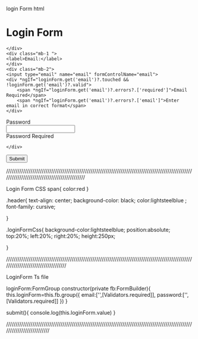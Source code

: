 login Form html

<h1 class="header">Login Form</h1>

<div class="loginFormCss">
<div class="row">
    <div class="col-md-6 offset-md-3">
<form class="class-form .bg-info" [formGroup]="loginForm" (ngSubmit)="submit()">
    <div class="mb-4">

    </div>
    <div class="mb-1 ">
    <label>Email:</label>
    </div>
    <div class="mb-2">
    <input type="email" name="email" formControlName="email">
    <div *ngIf="loginForm.get('email')?.touched && !loginForm.get('email')?.valid">
        <span *ngIf="loginForm.get('email')?.errors?.['required']">Email Required</span>
        <span *ngIf="loginForm.get('email')?.errors?.['email']">Enter email in correct format</span>
    </div>
</div>
    <div class="mb-1">
    <label>Password</label>
    </div>
    <div class="mb-3">
    <input type="password" name="password" formControlName="password">
    <div *ngIf=" loginForm.get('password')?.touched && !loginForm.get('password')?.valid">
        <span *ngIf="loginForm.get('password')?.errors?.['required']">Password Required</span>

    </div>
</div>
    <div class="mb-3">
    <button class="btn btn-success" type="submit" [disabled]="!loginForm.valid">Submit</button>
</div>
</form>
</div>
</div>
</div>

/////////////////////////////////////////////////////////////////////////////////////////////////////////////////////////////////////////////

Login Form CSS
span{
    color:red
}

.header{
    text-align: center;
    background-color: black;
    color:lightsteelblue ;
    font-family: cursive;
    
}

.loginFormCss{
    background-color:lightsteelblue;
    position:absolute;
    top:20%;
    left:20%;
    right:20%;
    height:250px;

}

///////////////////////////////////////////////////////////////////////////////////////////////////////////////////////////////////

LoginForm Ts file

 loginForm:FormGroup
  constructor(private fb:FormBuilder){
    this.loginForm=this.fb.group({
      email:['',[Validators.required]],
      password:['',[Validators.required]]
    })
  }

  submit(){
    console.log(this.loginForm.value)
  }

//////////////////////////////////////////////////////////////////////////////////////////////////////////////////////////





